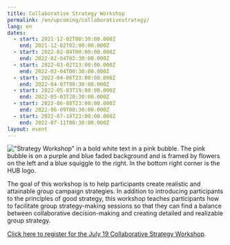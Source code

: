```yaml
---
title: Collaborative Strategy Workshop
permalink: /en/upcoming/collaborativestrategy/
lang: en
dates:
  - start: 2021-12-02T00:30:00.000Z
    end: 2021-12-02T02:00:00.000Z
  - start: 2022-02-04T00:00:00.000Z
    end: 2022-02-04T02:30:00.000Z
  - start: 2022-03-02T23:00:00.000Z
    end: 2022-02-04T00:30:00.000Z
  - start: 2022-04-06T23:00:00.000Z
    end: 2022-04-07T00:30:00.000Z
  - start: 2022-05-03T19:00:00.000Z
    end: 2022-05-03T20:30:00.000Z
  - start: 2022-06-08T23:00:00.000Z
    end: 2022-06-09T00:30:00.000Z
  - start: 2022-07-19T23:00:00.000Z
    end: 2022-07-11T00:30:00.000Z
layout: event
---
```

!["Strategy Workshop" in a bold white text in a pink bubble. The pink bubble is on a purple and blue faded background and is framed by flowers on the left and a blue squiggle to the right. In the bottom right corner is the HUB logo.](/media/collaborative_strategy_workshop.png "Collaborative Strategy Workshop")

The goal of this workshop is to help participants create realistic and attainable group campaign strategies. In addition to introducing participants to the principles of good strategy, this workshop teaches participants how to facilitate group strategy-making sessions so that they can find a balance between collaborative decision-making and creating detailed and realizable group strategy.[](https://us02web.zoom.us/meeting/register/tZcrd-igrj8jHdDt23s0ghqOvTb8-Hbk4K_S)

[Click here to register for the July 19 Collaborative Strategy Workshop](https://us02web.zoom.us/meeting/register/tZUkcu-oqD4vEtBQwWVy46N1VHLMC93kNURn).